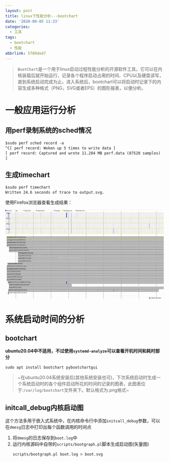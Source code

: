```yaml
---
layout: post
title: linux下性能分析---bootchart
date: '2020-09-05 11:33'
categories:
  - 工具
tags:
  - bootchart
  - 性能
abbrlink: 5f89ded7
---
```


> `BootChart`是一个用于linux启动过程性能分析的开源软件工具，它可以在内核装载后就开始运行，记录各个程序启动占用的时间、CPU以及硬盘读写，直到系统启动完成为止。进入系统后，bootchart可以将启动时记录下的内容生成多种格式（PNG，SVG或者EPS）的图形报表，以便分析。

<!--more-->

# 一般应用运行分析

## 用perf录制系统的sched情况

``` shell
$sudo perf sched record -a
^C[ perf record: Woken up 5 times to write data ]
[ perf record: Captured and wrote 11.284 MB perf.data (87520 samples) ]
```

## 生成timechart

``` shell
$sudo perf timechart
Written 24.6 seconds of trace to output.svg.
```

使用Firefox浏览器查看生成结果：

![bootchart_sample](/images/2020/09/bootchart_sample.png)

# 系统启动时间的分析

## bootchart

**ubuntu20.04中不适用，不过使用`systemd-analyze`可以查看开机时间和耗时部分**

``` shell
sudo apt install bootchart pybootchartgui
```
>~在ubuntu20.04系统安装后(其他系统安装也可)，下次系统启动时生成一个系统启动时的各个组件启动所花的时间的记录的图表，此图表位于:`/var/log/bootchart`文件夹下。默认格式为.png格式~

## initcall_debug内核启动图

这个方法多用于嵌入式系统中，在内核命令行中添加`initcall_debug`参数，可以在`dmesg`日志中打印出每个函数调用的时间点

1. 将`dmesg`的日志保存到`boot.log`中
2. 运行内核源码中自带的`scripts/bootgraph.pl`脚本生成启动图(矢量图)
   ```
   scripts/bootgraph.pl boot.log > boot.svg
   ```
